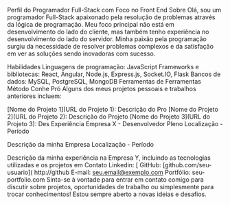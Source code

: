 Perfil do Programador Full-Stack com Foco no Front End
Sobre
Olá, sou um programador Full-Stack apaixonado pela resolução de problemas através da lógica de programação. Meu foco principal não está em desenvolvimento do lado do cliente, mas também tenho experiência no desenvolvimento do lado do servidor. Minha paixão pela programação surgiu da necessidade de resolver problemas complexos e da satisfação em ver as soluções sendo inovadoras com sucesso.

Habilidades
Linguagens de programação: JavaScript
Frameworks e bibliotecas: React, Angular, Node.js, Express.js, Socket.IO, Flask
Bancos de dados: MySQL, PostgreSQL, MongoDB
Ferramentas de Ferramentas
Método
Conhe
Pró
Alguns dos meus projetos pessoais e trabalhos anteriores incluem:

[Nome do Projeto 1](URL do Projeto 1): Descrição do Pro
[Nome do Projeto 2](URL do Projeto 2): Descrição do Projeto
[Nome do Projeto 3](URL do Projeto 3): Des
Experiência
Empresa X - Desenvolvedor Pleno
Localização - Período

Descrição da minha
Empresa
Localização - Período

Descrição da minha experiência na Empresa Y, incluindo as tecnologias utilizadas e os projetos em
Contato
Linkedin: [
GitHub: [github.com/seu-usuario]( http://github
E-mail: seu.email@exemplo.com
Portfólio: seu-portfolio.com
Sinta-se à vontade para entrar em contato comigo para discutir sobre projetos, oportunidades de trabalho ou simplesmente para trocar conhecimentos! Estou sempre aberto a novas ideias e desafios.
